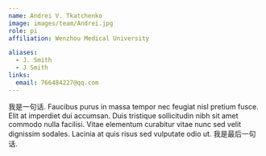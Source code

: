 ```yaml
---
name: Andrei V. Tkatchenko
image: images/team/Andrei.jpg
role: pi
affiliation: Wenzhou Medical University

aliases:
  - J. Smith
  - J Smith
links:
  email: 766484227@qq.com
---
```


我是一句话.
Faucibus purus in massa tempor nec feugiat nisl pretium fusce.
Elit at imperdiet dui accumsan.
Duis tristique sollicitudin nibh sit amet commodo nulla facilisi.
Vitae elementum curabitur vitae nunc sed velit dignissim sodales.
Lacinia at quis risus sed vulputate odio ut.
我是最后一句话.
